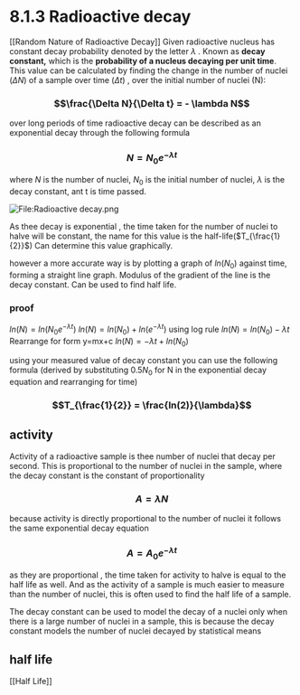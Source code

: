 # 8.1.3 Radioactive decay
[[Random Nature of Radioactive Decay]]
Given radioactive nucleus has constant decay probability denoted by the letter $\lambda$ . Known as **decay constant,** which is the **probability of a nucleus decaying per unit time**. This value can be calculated by finding the change in the number of nuclei ($\Delta N$) of a sample over time ($\Delta t$) , over the initial number of nuclei (N):

### $$\frac{\Delta N}{\Delta t} = - \lambda N$$

over long periods of time radioactive decay can be described as an exponential decay through the following formula


### $$N = N_{0}e^{-\lambda t}$$

where $N$ is the number of nuclei, $N_{0}$ is the initial number of nuclei, $\lambda$ is the decay constant, ant t is time passed.

![File:Radioactive decay.png](https://upload.wikimedia.org/wikipedia/commons/5/54/Radioactive_decay.png)

As thee decay is exponential , the time taken for the number of nuclei to halve will be constant, the name for this value is the half-life($T_{\frac{1}{2}}$)
Can determine this value graphically. 

however a more accurate way is by plotting a graph of $ln(N_{0})$ against time, forming a straight line graph. Modulus of the gradient of the line is the decay constant. Can be used to find half life.

### proof
$ln(N) = ln(N_{0}e^{-\lambda t})$
$ln(N) = ln(N_{0})+ln(e^{-\lambda t})$   using log rule
$ln(N) = ln(N_{0})-\lambda t$  Rearrange for form y=mx+c
$ln(N) = -\lambda t + ln(N_{0})$

using your measured value of decay constant you can use the following formula (derived by substituting $0.5N_{0}$ for N in the exponential decay equation and rearranging for time)

### $$T_{\frac{1}{2}} = \frac{ln(2)}{\lambda}$$


## activity
Activity of a radioactive sample is thee number of nuclei that decay per second. This is proportional to the number of nuclei in the sample, where the decay constant is the constant of proportionality

### $$A = \lambda N$$

because activity is directly proportional to the number of nuclei it follows the same exponential decay equation

### $$A = A_{0}e^{-\lambda t}$$

as they are proportional , the time taken for activity to halve is equal to the half life as well. And as the activity of a sample is much easier to measure than the number of nuclei, this is often used to find the half life of a sample.

The decay constant can be used to model the decay of a nuclei only when there is a large number of nuclei in a sample, this is because the decay constant models the number of nuclei decayed by statistical means

## half life
[[Half Life]]
